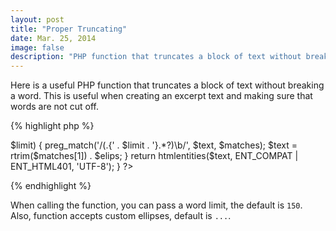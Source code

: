 ```yaml
---
layout: post
title: "Proper Truncating"
date: Mar. 25, 2014
image: false
description: "PHP function that truncates a block of text without breaking a word."
---
```

Here is a useful PHP function that truncates a block of text without breaking a word. This is useful when creating an excerpt text and making sure that words are not cut off.

<!--break-->

{% highlight php %}
<?php
    function truncate($text, $limit = 150, $elips = '...')
    {
        $text = html_entity_decode($text, ENT_COMPAT | ENT_HTML401, 'UTF-8');

        $len = strlen($text);

        if ($len > $limit) {
            preg_match('/(.{' . $limit . '}.*?)\b/', $text, $matches);

            $text = rtrim($matches[1]) . $elips;
        }

        return htmlentities($text, ENT_COMPAT | ENT_HTML401, 'UTF-8');
    }
?>
{% endhighlight %}

When calling the function, you can pass a word limit, the default is `150`. Also, function accepts custom ellipses, default is `...`.